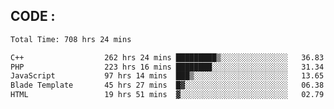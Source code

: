 ## CODE :
<!--START_SECTION:waka-->

```txt
Total Time: 708 hrs 24 mins

C++                  262 hrs 24 mins █████████▒░░░░░░░░░░░░░░░   36.83 %
PHP                  223 hrs 16 mins ████████░░░░░░░░░░░░░░░░░   31.34 %
JavaScript           97 hrs 14 mins  ███▒░░░░░░░░░░░░░░░░░░░░░   13.65 %
Blade Template       45 hrs 27 mins  █▓░░░░░░░░░░░░░░░░░░░░░░░   06.38 %
HTML                 19 hrs 51 mins  ▓░░░░░░░░░░░░░░░░░░░░░░░░   02.79 %
```

<!--END_SECTION:waka-->
